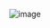 ![image](https://user-images.githubusercontent.com/66407512/188332700-b66c1892-5f1d-450a-98b6-b69893dc0ad7.png)
